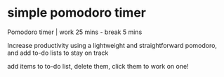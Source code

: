 # simple pomodoro timer

Pomodoro timer | work 25 mins - break 5 mins

Increase productivity using a lightweight and straightforward pomodoro, and add to-do lists to stay on track

add items to to-do list, delete them, click them to work on one!
